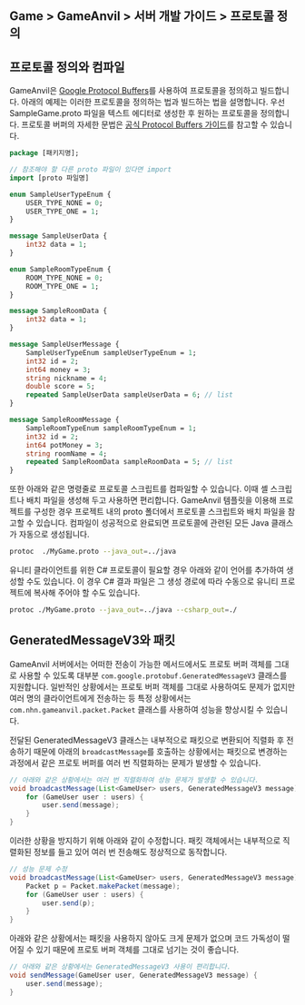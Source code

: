 ## Game > GameAnvil > 서버 개발 가이드 > 프로토콜 정의



## 프로토콜 정의와 컴파일

GameAnvil은 [Google Protocol Buffers](https://developers.google.com/protocol-buffers)를 사용하여 프로토콜을 정의하고 빌드합니다. 아래의 예제는 이러한 프로토콜을 정의하는 법과 빌드하는 법을 설명합니다. 우선 SampleGame.proto 파일을 텍스트 에디터로 생성한 후 원하는 프로토콜을 정의합니다. 프로토콜 버퍼의 자세한 문법은 [공식 Protocol Buffers 가이드](https://developers.google.com/protocol-buffers/docs/proto3)를 참고할 수 있습니다.

```protobuf
package [패키지명];

// 참조해야 할 다른 proto 파일이 있다면 import
import [proto 파일명]

enum SampleUserTypeEnum {
    USER_TYPE_NONE = 0;
    USER_TYPE_ONE = 1;
}

message SampleUserData {
    int32 data = 1;
}

enum SampleRoomTypeEnum {
    ROOM_TYPE_NONE = 0;
    ROOM_TYPE_ONE = 1;
}

message SampleRoomData {
    int32 data = 1;
}

message SampleUserMessage {
    SampleUserTypeEnum sampleUserTypeEnum = 1;
    int32 id = 2;
    int64 money = 3;
    string nickname = 4;
    double score = 5;
    repeated SampleUserData sampleUserData = 6; // list
}

message SampleRoomMessage {
    SampleRoomTypeEnum sampleRoomTypeEnum = 1;
    int32 id = 2;
    int64 potMoney = 3;
    string roomName = 4;
    repeated SampleRoomData sampleRoomData = 5; // list
}
```

또한 아래와 같은 명령줄로 프로토콜 스크립트를 컴파일할 수 있습니다. 이때 셸 스크립트나 배치 파일을 생성해 두고 사용하면 편리합니다. GameAnvil 템플릿을 이용해 프로젝트를 구성한 경우 프로젝트 내의 proto 폴더에서 프로토콜 스크립트와 배치 파일을 참고할 수 있습니다. 컴파일이 성공적으로 완료되면 프로토콜에 관련된 모든 Java 클래스가 자동으로 생성됩니다.

```bash
protoc  ./MyGame.proto --java_out=../java
```

유니티 클라이언트를 위한 C# 프로토콜이 필요할 경우 아래와 같이 언어를 추가하여 생성할 수도 있습니다. 이 경우 C# 결과 파일은 그 생성 경로에 따라 수동으로 유니티 프로젝트에 복사해 주어야 할 수도 있습니다.

```bash
protoc ./MyGame.proto --java_out=../java --csharp_out=./
```


## GeneratedMessageV3와 패킷

GameAnvil 서버에서는 어떠한 전송이 가능한 메서드에서도 프로토 버퍼 객체를 그대로 사용할 수 있도록 대부분 `com.google.protobuf.GeneratedMessageV3` 클래스를 지원합니다. 일반적인 상황에서는 프로토 버퍼 객체를 그대로 사용하여도 문제가 없지만 여러 명의 클라이언트에게 전송하는 등 특정 상황에서는 `com.nhn.gameanvil.packet.Packet` 클래스를 사용하여 성능을 향상시킬 수 있습니다.

전달된 GeneratedMessageV3 클래스는 내부적으로 패킷으로 변환되어 직렬화 후 전송하기 때문에 아래의 `broadcastMessage`를 호출하는 상황에서는 패킷으로 변경하는 과정에서 같은 프로토 버퍼를 여러 번 직렬화하는 문제가 발생할 수 있습니다.

```java
// 아래와 같은 상황에서는 여러 번 직렬화하여 성능 문제가 발생할 수 있습니다.
void broadcastMessage(List<GameUser> users, GeneratedMessageV3 message) {
    for (GameUser user : users) {
        user.send(message);
    }
}
```

이러한 상황을 방지하기 위해 아래와 같이 수정합니다. 패킷 객체에서는 내부적으로 직렬화된 정보를 들고 있어 여러 번 전송해도 정상적으로 동작합니다.

```java
// 성능 문제 수정
void broadcastMessage(List<GameUser> users, GeneratedMessageV3 message) {
    Packet p = Packet.makePacket(message); 
    for (GameUser user : users) {
        user.send(p);
    }
}
```

아래와 같은 상황에서는 패킷을 사용하지 않아도 크게 문제가 없으며 코드 가독성이 떨어질 수 있기 때문에 프로토 버퍼 객체를 그대로 넘기는 것이 좋습니다.

```java
// 아래와 같은 상황에서는 GeneratedMessageV3 사용이 편리합니다. 
void sendMessage(GameUser user, GeneratedMessageV3 message) {
    user.send(message);
}
```